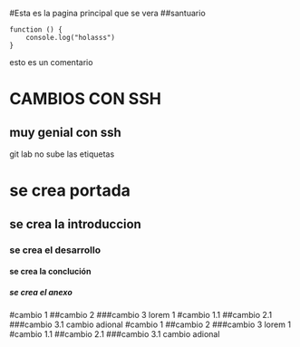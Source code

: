 #Esta es la pagina principal que se vera
##santuario

```
function () {
    console.log("holasss")
}
```
esto es un comentario
# CAMBIOS CON SSH
## muy genial con ssh
git lab no sube las etiquetas
# se crea portada
## se crea la introduccion
### se crea el desarrollo
#### se crea la conclución
##### se crea el anexo
#cambio 1
##cambio 2
###cambio 3
lorem 1
#cambio 1.1
##cambio 2.1
###cambio 3.1
cambio adional
#cambio 1
##cambio 2
###cambio 3
lorem 1
#cambio 1.1
##cambio 2.1
###cambio 3.1
cambio adional
